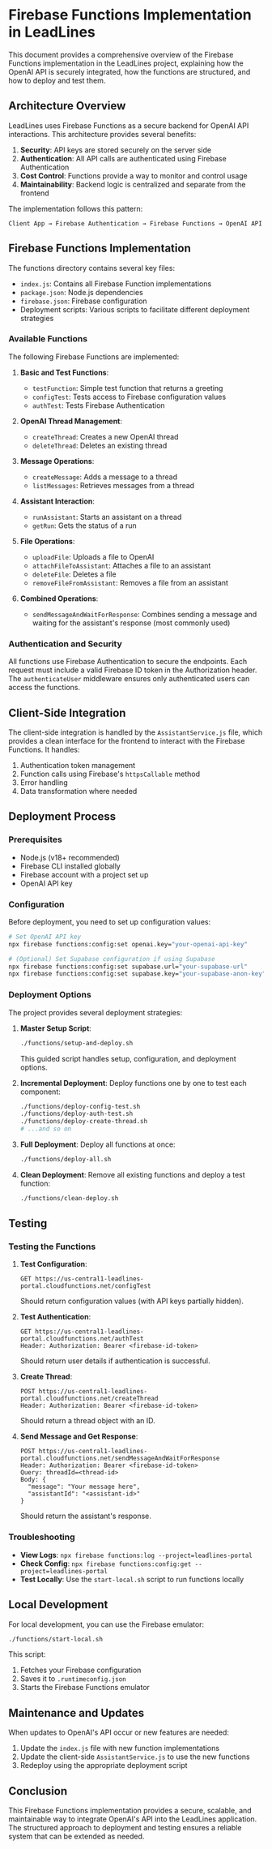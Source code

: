 # Firebase Functions Implementation in LeadLines

This document provides a comprehensive overview of the Firebase Functions implementation in the LeadLines project, explaining how the OpenAI API is securely integrated, how the functions are structured, and how to deploy and test them.

## Architecture Overview

LeadLines uses Firebase Functions as a secure backend for OpenAI API interactions. This architecture provides several benefits:

1. **Security**: API keys are stored securely on the server side
2. **Authentication**: All API calls are authenticated using Firebase Authentication
3. **Cost Control**: Functions provide a way to monitor and control usage
4. **Maintainability**: Backend logic is centralized and separate from the frontend

The implementation follows this pattern:

```
Client App → Firebase Authentication → Firebase Functions → OpenAI API
```

## Firebase Functions Implementation

The functions directory contains several key files:

- `index.js`: Contains all Firebase Function implementations
- `package.json`: Node.js dependencies
- `firebase.json`: Firebase configuration
- Deployment scripts: Various scripts to facilitate different deployment strategies

### Available Functions

The following Firebase Functions are implemented:

1. **Basic and Test Functions**:
   - `testFunction`: Simple test function that returns a greeting
   - `configTest`: Tests access to Firebase configuration values
   - `authTest`: Tests Firebase Authentication

2. **OpenAI Thread Management**:
   - `createThread`: Creates a new OpenAI thread
   - `deleteThread`: Deletes an existing thread

3. **Message Operations**:
   - `createMessage`: Adds a message to a thread
   - `listMessages`: Retrieves messages from a thread

4. **Assistant Interaction**:
   - `runAssistant`: Starts an assistant on a thread
   - `getRun`: Gets the status of a run

5. **File Operations**:
   - `uploadFile`: Uploads a file to OpenAI
   - `attachFileToAssistant`: Attaches a file to an assistant
   - `deleteFile`: Deletes a file
   - `removeFileFromAssistant`: Removes a file from an assistant

6. **Combined Operations**:
   - `sendMessageAndWaitForResponse`: Combines sending a message and waiting for the assistant's response (most commonly used)

### Authentication and Security

All functions use Firebase Authentication to secure the endpoints. Each request must include a valid Firebase ID token in the Authorization header. The `authenticateUser` middleware ensures only authenticated users can access the functions.

## Client-Side Integration

The client-side integration is handled by the `AssistantService.js` file, which provides a clean interface for the frontend to interact with the Firebase Functions. It handles:

1. Authentication token management
2. Function calls using Firebase's `httpsCallable` method
3. Error handling
4. Data transformation where needed

## Deployment Process

### Prerequisites

- Node.js (v18+ recommended)
- Firebase CLI installed globally
- Firebase account with a project set up
- OpenAI API key

### Configuration

Before deployment, you need to set up configuration values:

```bash
# Set OpenAI API key
npx firebase functions:config:set openai.key="your-openai-api-key"

# (Optional) Set Supabase configuration if using Supabase
npx firebase functions:config:set supabase.url="your-supabase-url"
npx firebase functions:config:set supabase.key="your-supabase-anon-key"
```

### Deployment Options

The project provides several deployment strategies:

1. **Master Setup Script**:
   ```bash
   ./functions/setup-and-deploy.sh
   ```
   This guided script handles setup, configuration, and deployment options.

2. **Incremental Deployment**:
   Deploy functions one by one to test each component:
   ```bash
   ./functions/deploy-config-test.sh
   ./functions/deploy-auth-test.sh
   ./functions/deploy-create-thread.sh
   # ...and so on
   ```

3. **Full Deployment**:
   Deploy all functions at once:
   ```bash
   ./functions/deploy-all.sh
   ```

4. **Clean Deployment**:
   Remove all existing functions and deploy a test function:
   ```bash
   ./functions/clean-deploy.sh
   ```

## Testing

### Testing the Functions

1. **Test Configuration**:
   ```
   GET https://us-central1-leadlines-portal.cloudfunctions.net/configTest
   ```
   Should return configuration values (with API keys partially hidden).

2. **Test Authentication**:
   ```
   GET https://us-central1-leadlines-portal.cloudfunctions.net/authTest
   Header: Authorization: Bearer <firebase-id-token>
   ```
   Should return user details if authentication is successful.

3. **Create Thread**:
   ```
   POST https://us-central1-leadlines-portal.cloudfunctions.net/createThread
   Header: Authorization: Bearer <firebase-id-token>
   ```
   Should return a thread object with an ID.

4. **Send Message and Get Response**:
   ```
   POST https://us-central1-leadlines-portal.cloudfunctions.net/sendMessageAndWaitForResponse
   Header: Authorization: Bearer <firebase-id-token>
   Query: threadId=<thread-id>
   Body: {
     "message": "Your message here",
     "assistantId": "<assistant-id>"
   }
   ```
   Should return the assistant's response.

### Troubleshooting

- **View Logs**: `npx firebase functions:log --project=leadlines-portal`
- **Check Config**: `npx firebase functions:config:get --project=leadlines-portal`
- **Test Locally**: Use the `start-local.sh` script to run functions locally

## Local Development

For local development, you can use the Firebase emulator:

```bash
./functions/start-local.sh
```

This script:
1. Fetches your Firebase configuration
2. Saves it to `.runtimeconfig.json`
3. Starts the Firebase Functions emulator

## Maintenance and Updates

When updates to OpenAI's API occur or new features are needed:

1. Update the `index.js` file with new function implementations
2. Update the client-side `AssistantService.js` to use the new functions
3. Redeploy using the appropriate deployment script

## Conclusion

This Firebase Functions implementation provides a secure, scalable, and maintainable way to integrate OpenAI's API into the LeadLines application. The structured approach to deployment and testing ensures a reliable system that can be extended as needed. 
